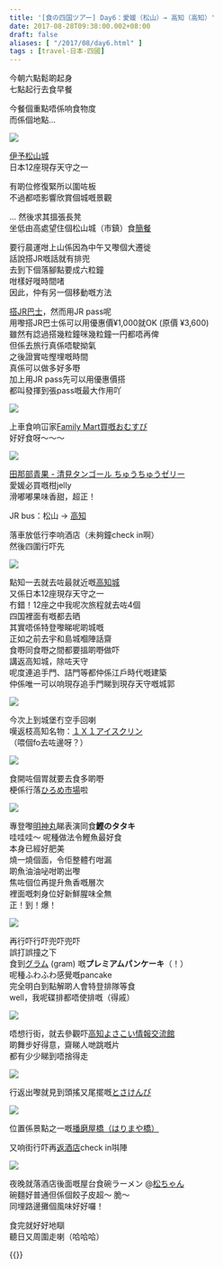 ```yaml
---
title: '[食の四国ツアー] Day6：愛媛（松山）→ 高知（高知）'
date: 2017-08-28T09:38:00.002+08:00
draft: false
aliases: [ "/2017/08/day6.html" ]
tags : [travel-日本-四國]
---
```


今朝六點鬆啲起身  
七點起行去食早餐  
  
今餐個重點唔係响食物度  
而係個地點...  

![](/images/shikoku6a.jpg)

[伊予松山城](https://hidie.net/shikoku6a/)  
日本12座現存天守之一  
  
有啲位修復緊所以圍咗板  
不過都唔影響欣賞個城嘅景觀  
  
... 然後求其搵張長凳  
坐低由高處望住個松山城（市鎮）食[簡餐](https://hidie.net/shikoku6b/)  
  
要行晨運咁上山係因為中午又嚟個大遷徙  
話說搭JR嘅話就有排兜  
去到下個落腳點要成六粒鐘  
咁樣好嘥時間啫  
因此，仲有另一個移動嘅方法  
  
[搭JR巴士](https://hidie.net/shikoku6e/)，然而用JR pass呢  
用嚟搭JR巴士係可以用優惠價¥1,000就OK (原價 ¥3,600)  
雖然有諗過搭幾粒鐘咪幾粒鐘一円都唔再俾  
但係去旅行真係唔駛拗氣  
之後證實咗慳埋嘅時間  
真係可以做多好多嘢  
加上用JR pass先可以用優惠價搭  
都叫發揮到張pass嘅最大作用吖  

![](/images/shikoku6f.jpg)

上車食响冚家[Family Mart買嘅おむすび](https://hidie.net/shikoku6f/)  
好好食呀〜〜〜  

![](/images/shikoku6g.jpg)

[田那部青果 - 清見タンゴール ちゅうちゅうゼリー](https://hidie.net/shikoku6g/)  
愛媛必買嘅柑jelly  
滑嘟嘟果味香甜，超正！  
  
JR bus：松山 → [高知](https://hidie.net/shikoku6h/)  
  
落車放低行李响酒店（未夠鐘check in啊）  
然後四圍行吓先  

![](/images/shikoku6i.jpg)

點知一去就去咗最就近嘅[高知城](https://hidie.net/shikoku6i/)  
又係日本12座現存天守之一  
冇錯！12座之中我呢次旅程就去咗4個  
四国裡面有嘅都去晒  
其實唔係特登嚟睇呢啲城嘅  
正如之前去宇和島城嗰陣話齋  
食嘢同食嘢之間都要搵啲嘢做吓  
講返高知城，除咗天守  
呢度連追手門、詰門等都仲係江戶時代嘅建築  
仲係唯一可以响現存追手門睇到現存天守嘅城郭  

![](/images/shikoku6j.jpg)

今次上到城堡冇空手回喇  
嘆返枝高知名物：[１Ｘ１アイスクリン](https://hidie.net/shikoku6j/)  
（喂個fo去咗邊呀？）  

![](/images/shikoku6k.jpg)

食開咗個胃就要去食多啲嘢  
梗係行落[ひろめ市場](https://hidie.net/shikoku6k/)啦  

![](/images/shikoku6l2.jpg)

專登嚟[明神丸](https://hidie.net/shikoku6l/)睇表演同食**鰹のタタキ**  
哇哇哇～ 呢種做法令鰹魚最好食  
本身已經好肥美  
燒一燒個面，令佢整體冇咁漏  
啲魚油油咇咁啲出嚟  
焦咗個位再提升魚香嘅層次  
裡面嘅刺身位好新鮮腥味全無  
正！到！爆！  

![](/images/shikoku6m.jpg)

再行吓行吓兜吓兜吓  
誤打誤撞之下  
食到[グラム](https://hidie.net/shikoku6m/) (gram) 嘅**プレミアムパンケーキ**（！）  
呢種ふわふわ感覺嘅pancake  
完全明白到點解啲人會特登排隊等食  
well，我呢碟排都唔使排嘅（得戚）  

![](/images/shikoku6n.jpg)

唔想行街，就去參觀吓[高知よさこい情報交流館](https://hidie.net/shikoku6n/)  
啲舞步好得意，齋睇人哋跳嘅片  
都有少少睇到唔捨得走  

![](/images/shikoku6o.jpg) 

行返出嚟就見到頭搖又尾擺嘅[とさけんぴ](https://www.hidie.net/2020/05/day6_7.html)  

![](/images/shikoku6p.jpg) 

位置係景點之一嘅[播磨屋橋（はりまや橋）](https://hidie.net/shikoku6p/)  
  
又响街行吓再[返酒店](https://hidie.net/shikoku6q/)check in唞陣  

![](/images/shikoku6r1.jpg)

夜晚就落酒店後面嘅屋台食碗ラーメン @[松ちゃん](https://hidie.net/shikoku6r/)  
碗麵好普通但係個餃子皮超～ 脆～  
同埋路邊攤個風味好好囉！  
  
  
食完就好好地瞓  
聽日又周圍走喇（哈哈哈）  
  
{{<shikoku>}}
